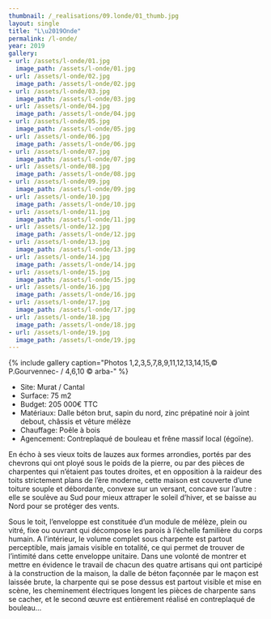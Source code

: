 ```yaml
---
thumbnail: /_realisations/09.londe/01_thumb.jpg
layout: single
title: "L\u2019Onde"
permalink: /l-onde/
year: 2019
gallery:
- url: /assets/l-onde/01.jpg
  image_path: /assets/l-onde/01.jpg
- url: /assets/l-onde/02.jpg
  image_path: /assets/l-onde/02.jpg
- url: /assets/l-onde/03.jpg
  image_path: /assets/l-onde/03.jpg
- url: /assets/l-onde/04.jpg
  image_path: /assets/l-onde/04.jpg
- url: /assets/l-onde/05.jpg
  image_path: /assets/l-onde/05.jpg
- url: /assets/l-onde/06.jpg
  image_path: /assets/l-onde/06.jpg
- url: /assets/l-onde/07.jpg
  image_path: /assets/l-onde/07.jpg
- url: /assets/l-onde/08.jpg
  image_path: /assets/l-onde/08.jpg
- url: /assets/l-onde/09.jpg
  image_path: /assets/l-onde/09.jpg
- url: /assets/l-onde/10.jpg
  image_path: /assets/l-onde/10.jpg
- url: /assets/l-onde/11.jpg
  image_path: /assets/l-onde/11.jpg
- url: /assets/l-onde/12.jpg
  image_path: /assets/l-onde/12.jpg
- url: /assets/l-onde/13.jpg
  image_path: /assets/l-onde/13.jpg
- url: /assets/l-onde/14.jpg
  image_path: /assets/l-onde/14.jpg
- url: /assets/l-onde/15.jpg
  image_path: /assets/l-onde/15.jpg
- url: /assets/l-onde/16.jpg
  image_path: /assets/l-onde/16.jpg
- url: /assets/l-onde/17.jpg
  image_path: /assets/l-onde/17.jpg
- url: /assets/l-onde/18.jpg
  image_path: /assets/l-onde/18.jpg
- url: /assets/l-onde/19.jpg
  image_path: /assets/l-onde/19.jpg
---
```



{% include gallery caption="Photos 1,2,3,5,7,8,9,11,12,13,14,15,© P.Gourvennec- / 4,6,10 © arba-" %}

  * Site: Murat / Cantal
  * Surface: 75 m2
  * Budget: 205 000€ TTC
  * Matériaux: Dalle béton brut, sapin du nord, zinc prépatiné noir à joint debout, châssis et vêture mélèze
  * Chauffage: Poêle à bois
  * Agencement: Contreplaqué de bouleau et frêne massif local (égoïne).

 En écho à ses vieux toits de lauzes aux formes arrondies, portés par des chevrons qui ont ployé sous le poids de la pierre, ou par des pièces de charpentes qui n’étaient pas toutes droites, et en opposition à la raideur des toits strictement plans de l’ère moderne, cette maison est couverte d’une toiture souple et débordante, convexe sur un versant, concave sur l’autre : elle se soulève au Sud pour mieux attraper le soleil d’hiver, et se baisse au Nord pour se protéger des vents.

Sous le toit, l’enveloppe est constituée d’un module de mélèze, plein ou vitré, fixe ou ouvrant qui décompose les parois à l’échelle familière du corps humain.
A l’intérieur, le volume complet sous charpente est partout perceptible, mais jamais visible en totalité, ce qui permet de trouver de l’intimité dans cette enveloppe unitaire.
Dans une volonté de montrer et mettre en évidence le travail de chacun des quatre artisans qui ont participé à la construction de la maison, la dalle de béton façonnée par le maçon est laissée brute, la charpente qui se pose dessus est partout visible et mise en scène, les cheminement électriques longent les pièces de charpente sans se cacher, et le second œuvre est entièrement réalisé en contreplaqué de bouleau…

